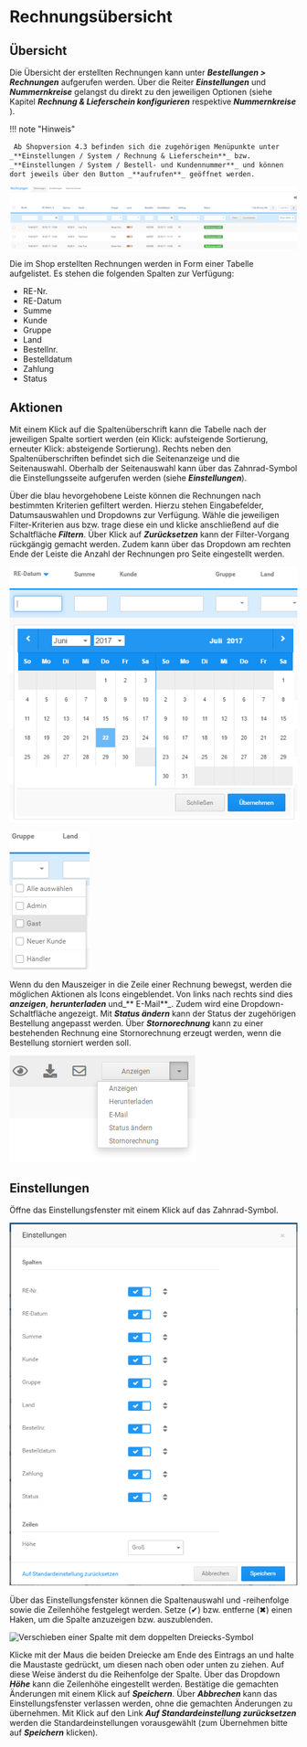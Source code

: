 # Rechnungsübersicht

## Übersicht

Die Übersicht der erstellten Rechnungen kann unter _**Bestellungen \> Rechnungen**_ aufgerufen werden. Über die Reiter _**Einstellungen**_ und _**Nummernkreise**_ gelangst du direkt zu den jeweiligen Optionen (siehe Kapitel _**Rechnung & Lieferschein konfigurieren**_ respektive _**Nummernkreise**_ ).

!!! note "Hinweis"

	 Ab Shopversion 4.3 befinden sich die zugehörigen Menüpunkte unter _**Einstellungen / System / Rechnung & Lieferschein**_ bzw. _**Einstellungen / System / Bestell- und Kundennummer**_ und können dort jeweils über den Button _**aufrufen**_ geöffnet werden.

![](../Bilder/Abb220_Rechnungsuebersicht.png "Rechnungsübersicht")

Die im Shop erstellten Rechnungen werden in Form einer Tabelle aufgelistet. Es stehen die folgenden Spalten zur Verfügung:

-   RE-Nr.
-   RE-Datum
-   Summe
-   Kunde
-   Gruppe
-   Land
-   Bestellnr.
-   Bestelldatum
-   Zahlung
-   Status

## Aktionen

Mit einem Klick auf die Spaltenüberschrift kann die Tabelle nach der jeweiligen Spalte sortiert werden \(ein Klick: aufsteigende Sortierung, erneuter Klick: absteigende Sortierung\). Rechts neben den Spaltenüberschriften befindet sich die Seitenanzeige und die Seitenauswahl. Oberhalb der Seitenauswahl kann über das Zahnrad-Symbol die Einstellungsseite aufgerufen werden \(siehe _**Einstellungen**_\).

Über die blau hevorgehobene Leiste können die Rechnungen nach bestimmten Kriterien gefiltert werden. Hierzu stehen Eingabefelder, Datumsauswahlen und Dropdowns zur Verfügung. Wähle die jeweiligen Filter-Kriterien aus bzw. trage diese ein und klicke anschließend auf die Schaltfläche _**Filtern**_. Über Klick auf _**Zurücksetzen**_ kann der Filter-Vorgang rückgängig gemacht werden. Zudem kann über das Dropdown am rechten Ende der Leiste die Anzahl der Rechnungen pro Seite eingestellt werden.

![](../Bilder/Abb222_RechnungsuebersichtDatePicker.png "Filtern mit Datumsauswahl")

![](../Bilder/Abb223_RechnungsuebersichtDropdownGruppe.png "Filtern mit Dropdown")

Wenn du den Mauszeiger in die Zeile einer Rechnung bewegst, werden die möglichen Aktionen als Icons eingeblendet. Von links nach rechts sind dies _**anzeigen**_, _**herunterladen**_ und_** E-Mail**_. Zudem wird eine Dropdown-Schaltfläche angezeigt. Mit _**Status ändern**_ kann der Status der zugehörigen Bestellung angepasst werden. Über _**Stornorechnung**_ kann zu einer bestehenden Rechnung eine Stornorechnung erzeugt werden, wenn die Bestellung storniert werden soll.

![](../Bilder/Abb224_RechnungsuebersichtAktionen.png "Aktionen für Rechnungen")

## Einstellungen

Öffne das Einstellungsfenster mit einem Klick auf das Zahnrad-Symbol.

![](../Bilder/Abb221_RechnungsuebersichtEinstellungen.png "Einstellungen für _**Rechnungsübersicht**_")

Über das Einstellungsfenster können die Spaltenauswahl und -reihenfolge sowie die Zeilenhöhe festgelegt werden. Setze \(✔\) bzw. entferne \(✖\) einen Haken, um die Spalte anzuzeigen bzw. auszublenden.

![](../Bilder/RechnungEinstellungEintragVerschieben_.png "Verschieben einer Spalte mit dem doppelten
      Dreiecks-Symbol")

Klicke mit der Maus die beiden Dreiecke am Ende des Eintrags an und halte die Maustaste gedrückt, um diesen nach oben oder unten zu ziehen. Auf diese Weise änderst du die Reihenfolge der Spalte. Über das Dropdown _**Höhe**_ kann die Zeilenhöhe eingestellt werden. Bestätige die gemachten Änderungen mit einem Klick auf _**Speichern**_. Über _**Abbrechen**_ kann das Einstellungsfenster verlassen werden, ohne die gemachten Änderungen zu übernehmen. Mit Klick auf den Link _**Auf Standardeinstellung zurücksetzen**_ werden die Standardeinstellungen vorausgewählt \(zum Übernehmen bitte auf _**Speichern**_ klicken\).

